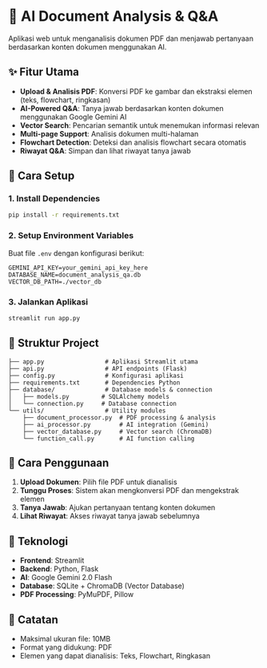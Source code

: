 # 🔄 AI Document Analysis & Q&A

Aplikasi web untuk menganalisis dokumen PDF dan menjawab pertanyaan berdasarkan konten dokumen menggunakan AI.

## ✨ Fitur Utama

- **Upload & Analisis PDF**: Konversi PDF ke gambar dan ekstraksi elemen (teks, flowchart, ringkasan)
- **AI-Powered Q&A**: Tanya jawab berdasarkan konten dokumen menggunakan Google Gemini AI
- **Vector Search**: Pencarian semantik untuk menemukan informasi relevan
- **Multi-page Support**: Analisis dokumen multi-halaman
- **Flowchart Detection**: Deteksi dan analisis flowchart secara otomatis
- **Riwayat Q&A**: Simpan dan lihat riwayat tanya jawab

## 🚀 Cara Setup

### 1. Install Dependencies
```bash
pip install -r requirements.txt
```

### 2. Setup Environment Variables
Buat file `.env` dengan konfigurasi berikut:
```env
GEMINI_API_KEY=your_gemini_api_key_here
DATABASE_NAME=document_analysis_qa.db
VECTOR_DB_PATH=./vector_db
```

### 3. Jalankan Aplikasi
```bash
streamlit run app.py
```

## 📁 Struktur Project

```
├── app.py                 # Aplikasi Streamlit utama
├── api.py                 # API endpoints (Flask)
├── config.py              # Konfigurasi aplikasi
├── requirements.txt       # Dependencies Python
├── database/              # Database models & connection
│   ├── models.py         # SQLAlchemy models
│   └── connection.py     # Database connection
└── utils/                 # Utility modules
    ├── document_processor.py  # PDF processing & analysis
    ├── ai_processor.py        # AI integration (Gemini)
    ├── vector_database.py     # Vector search (ChromaDB)
    └── function_call.py       # AI function calling
```

## 🎯 Cara Penggunaan

1. **Upload Dokumen**: Pilih file PDF untuk dianalisis
2. **Tunggu Proses**: Sistem akan mengkonversi PDF dan mengekstrak elemen
3. **Tanya Jawab**: Ajukan pertanyaan tentang konten dokumen
4. **Lihat Riwayat**: Akses riwayat tanya jawab sebelumnya

## 🔧 Teknologi

- **Frontend**: Streamlit
- **Backend**: Python, Flask
- **AI**: Google Gemini 2.0 Flash
- **Database**: SQLite + ChromaDB (Vector Database)
- **PDF Processing**: PyMuPDF, Pillow

## 📝 Catatan

- Maksimal ukuran file: 10MB
- Format yang didukung: PDF
- Elemen yang dapat dianalisis: Teks, Flowchart, Ringkasan 